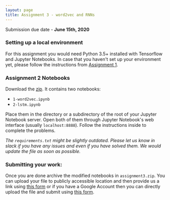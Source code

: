 ```yaml
---
layout: page
title: Assignment 3 - word2vec and RNNs
---
```

Submission due date - **June 15th, 2020**


### Setting up a local environment

For this assignment you would need Python 3.5+ installed with Tensorflow
and Jupyter Notebooks. In case that you haven't set up your environment yet,
please follow the instructions from [Assignment 1](/assignments/2020/assignment1/).

### Assignment 2 Notebooks
Download the [zip](https://drive.google.com/open?id=1CuoMXrEo3GnHmqtzRP0lvax8THPUjBKE).
It contains two notebooks:

- `1-word2vec.ipynb`
- `2-lstm.ipynb`

Place them in the directory or a subdirectory of the root of your Jupyter
Notebook server. Open both of them through Jupyter Notebook's web interface
(usually `localhost:8888`). Follow the instructions inside to complete the
problems.

*The `requirements.txt` might be slightly outdated. Please let us know in slack
if you have any issues and even if you have solved them. We would update the
file as soon as possible.*

### Submitting your work:

Once you are done archive the modified notebooks in `assignment3.zip`. You can
upload your file to publicly accessible location and
then provide us a link using [this form](https://forms.gle/6YVvEVjAMxJbgSaU9)
or if you have a Google Account then you can directly upload the file and submit
using [this form](https://forms.gle/FHfVapQGNEYvofVf6).
